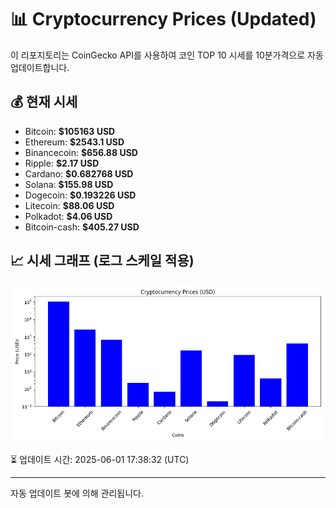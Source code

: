 
# 📊 Cryptocurrency Prices (Updated)

이 리포지토리는 CoinGecko API를 사용하여 코인 TOP 10 시세를 10분가격으로 자동 업데이트합니다.

## 💰 현재 시세
- Bitcoin: **$105163 USD**
- Ethereum: **$2543.1 USD**
- Binancecoin: **$656.88 USD**
- Ripple: **$2.17 USD**
- Cardano: **$0.682768 USD**
- Solana: **$155.98 USD**
- Dogecoin: **$0.193226 USD**
- Litecoin: **$88.06 USD**
- Polkadot: **$4.06 USD**
- Bitcoin-cash: **$405.27 USD**

## 📈 시세 그래프 (로그 스케일 적용)
![Crypto Prices](crypto_prices.png)

⏳ 업데이트 시간: 2025-06-01 17:38:32 (UTC)

---
자동 업데이트 봇에 의해 관리됩니다.
